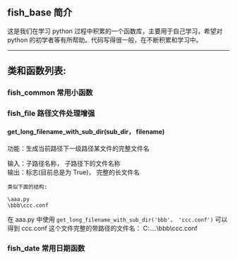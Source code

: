 ## fish_base 简介

这是我们在学习 python 过程中积累的一个函数库，主要用于自己学习，希望对 python 的初学者等有所帮助。代码写得很一般，在不断积累和学习中。

---

## 类和函数列表:

### fish_common 常用小函数

### fish_file 路径文件处理增强

#### get_long_filename_with_sub_dir(sub_dir， filename)

功能：生成当前路径下一级路径某文件的完整文件名<br>

输入：子路径名称， 子路径下的文件名称<br>
输出：标志(目前总是为 True)， 完整的长文件名

    类似下面的结构:

    \aaa.py
    \bbb\ccc.conf

在 aaa.py 中使用 `get_long_filename_with_sub_dir('bbb'， 'ccc.conf')` 可以得到 ccc.conf 这个文件完整的带路径的文件名： C:....\bbb\ccc.conf

### fish_date 常用日期函数


